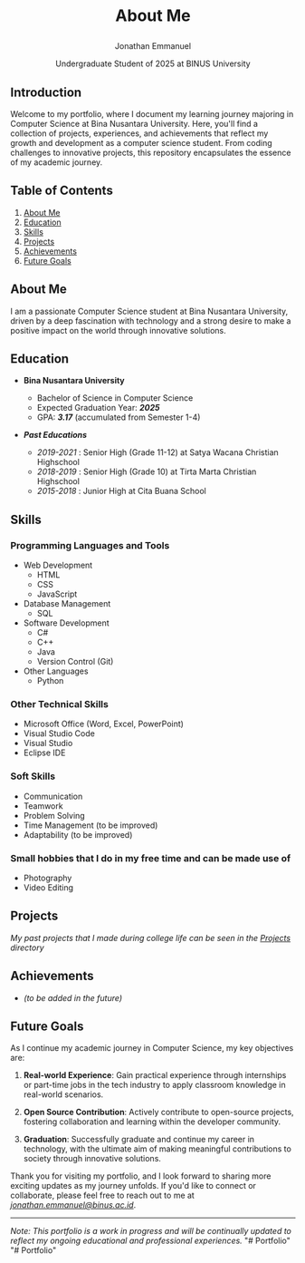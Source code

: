 # <p style="text-align: center;"> About Me </p>
  <p style="text-align: center;"> Jonathan Emmanuel </p>
  <p style="text-align: center;"> Undergraduate Student of 2025 at BINUS University </p>
  

## Introduction

Welcome to my portfolio, where I document my learning journey majoring in Computer Science at Bina Nusantara University. Here, you'll find a collection of projects, experiences, and achievements that reflect my growth and development as a computer science student. From coding challenges to innovative projects, this repository encapsulates the essence of my academic journey.

## Table of Contents

1. [About Me](#about-me) 
2. [Education](#education)
3. [Skills](#skills)
4. [Projects](#projects)
5. [Achievements](#achievements)
6. [Future Goals](#future-goals)

## About Me

<div style="display:flex; align-items:center;">
  <div style="flex:1;">
    I am a passionate Computer Science student at Bina Nusantara University, driven by a deep fascination with technology and a strong desire to make a positive impact on the world through innovative solutions.
  </div>
</div>

## Education

- **Bina Nusantara University**
  - Bachelor of Science in Computer Science
  - Expected Graduation Year: ***2025***
  - GPA: ***3.17*** (accumulated from Semester 1-4)

- ***Past Educations***
  - *2019-2021* : Senior High (Grade 11-12) at Satya Wacana Christian Highschool
  - *2018-2019* : Senior High (Grade 10) at Tirta Marta Christian Highschool
  - *2015-2018* : Junior High at Cita Buana School

## Skills

### Programming Languages and Tools

- Web Development
  - HTML
  - CSS
  - JavaScript
- Database Management
  - SQL
- Software Development
  - C#
  - C++
  - Java
  - Version Control (Git)
- Other Languages
  - Python


### Other Technical Skills

- Microsoft Office (Word, Excel, PowerPoint)
- Visual Studio Code
- Visual Studio
- Eclipse IDE

### Soft Skills
- Communication
- Teamwork
- Problem Solving
- Time Management (to be improved)
- Adaptability (to be improved)

### Small hobbies that I do in my free time and can be made use of 
- Photography
- Video Editing

## Projects
*My past projects that I made during college life can be seen in the [Projects](./Projects/) directory*

## Achievements

- *(to be added in the future)*


## Future Goals

As I continue my academic journey in Computer Science, my key objectives are:

1. **Real-world Experience**: Gain practical experience through internships or part-time jobs in the tech industry to apply classroom knowledge in real-world scenarios.

2. **Open Source Contribution**: Actively contribute to open-source projects, fostering collaboration and learning within the developer community.

3. **Graduation**: Successfully graduate and continue my career in technology, with the ultimate aim of making meaningful contributions to society through innovative solutions.

Thank you for visiting my portfolio, and I look forward to sharing more exciting updates as my journey unfolds. If you'd like to connect or collaborate, please feel free to reach out to me at *jonathan.emmanuel@binus.ac.id*.

---

*Note: This portfolio is a work in progress and will be continually updated to reflect my ongoing educational and professional experiences.*
"# Portfolio" 
"# Portfolio" 
